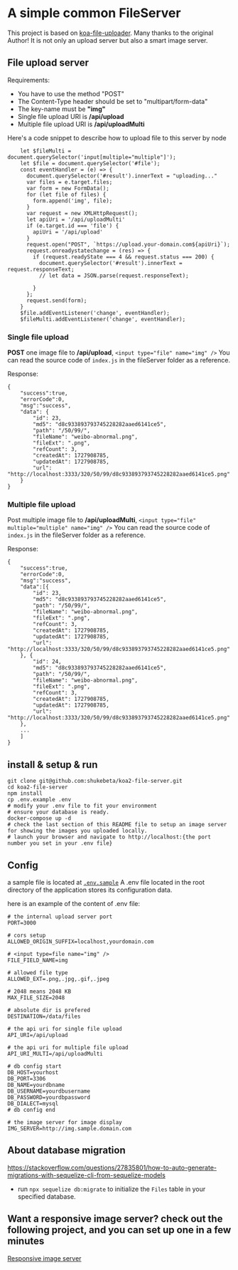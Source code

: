 # A simple common FileServer

This project is based on [koa-file-uploader](https://www.npmjs.com/package/koa-file-uploader). Many thanks to the original Author!
It is not only an upload server but also a smart image server.

## File upload server

Requirements:

- You have to use the method "POST"
- The Content-Type header should be set to "multipart/form-data"
- The key-name must be **"img"** 
- Single file upload URI is **/api/upload**
- Multiple file upload URI is **/api/uploadMulti**

Here's a code snippet to describe how to upload file to this server by node

        let $fileMulti = document.querySelector('input[multiple="multiple"]');
        let $file = document.querySelector('#file');
        const eventHandler = (e) => {
          document.querySelector('#result').innerText = "uploading..."
          var files = e.target.files;
          var form = new FormData();
          for (let file of files) {
            form.append('img', file);
          }
          var request = new XMLHttpRequest();
          let apiUri = '/api/uploadMulti'
          if (e.target.id === 'file') {
            apiUri = '/api/upload'
          }
          request.open("POST", `https://upload.your-domain.com${apiUri}`);
          request.onreadystatechange = (res) => {
            if (request.readyState === 4 && request.status === 200) {
              document.querySelector('#result').innerText = request.responseText;
              // let data = JSON.parse(request.responseText);

            }
          };
          request.send(form);
        }
        $file.addEventListener('change', eventHandler);
        $fileMulti.addEventListener('change', eventHandler);

### Single file upload

**POST** one image file to **/api/upload**, `<input type="file" name="img" />`
You can read the source code of `index.js` in the fileServer folder as a reference.

Response:

    {
        "success":true,
        "errorCode":0,
        "msg":"success",
        "data": {
            "id": 23,
            "md5": "d8c933893793745228282aaed6141ce5",
            "path": "/50/99/",
            "fileName": "weibo-abnormal.png",
            "fileExt": ".png",
            "refCount": 3,
            "createdAt": 1727908785,
            "updatedAt": 1727908785,
            "url": "http://localhost:3333/320/50/99/d8c933893793745228282aaed6141ce5.png"
        }
    }

### Multiple file upload

Post multiple image file to **/api/uploadMulti**, `<input type="file" multiple="multiple" name="img" />`
You can read the source code of `index.js` in the fileServer folder as a reference.

Response:

    {
        "success":true,
        "errorCode":0,
        "msg":"success",
        "data":[{
            "id": 23,
            "md5": "d8c933893793745228282aaed6141ce5",
            "path": "/50/99/",
            "fileName": "weibo-abnormal.png",
            "fileExt": ".png",
            "refCount": 3,
            "createdAt": 1727908785,
            "updatedAt": 1727908785,
            "url": "http://localhost:3333/320/50/99/d8c933893793745228282aaed6141ce5.png"
        }, {
            "id": 24,
            "md5": "d8c933893793745228282aaed6141ce5",
            "path": "/50/99/",
            "fileName": "weibo-abnormal.png",
            "fileExt": ".png",
            "refCount": 3,
            "createdAt": 1727908785,
            "updatedAt": 1727908785,
            "url": "http://localhost:3333/320/50/99/d8c933893793745228282aaed6141ce5.png"
        }, 
        ...
        ]
    }
    
## install & setup & run

	git clone git@github.com:shukebeta/koa2-file-server.git
	cd koa2-file-server
	npm install
    cp .env.example .env	
    # modify your .env file to fit your environment
    # ensure your database is ready.
	docker-compose up -d
    # check the last section of this README file to setup an image server for showing the images you uploaded locally.
    # launch your browser and navigate to http://localhost:{the port number you set in your .env file}

## Config

a sample file is located at [`.env.sample`](.env.sample)
A .env file located in the root directory of the application stores its configuration data.

here is an example of the content of .env file:

    # the internal upload server port
    PORT=3000

    # cors setup
    ALLOWED_ORIGIN_SUFFIX=localhost,yourdomain.com

    # <input type=file name="img" />
    FILE_FIELD_NAME=img

    # allowed file type
    ALLOWED_EXT=.png,.jpg,.gif,.jpeg

    # 2048 means 2048 KB
    MAX_FILE_SIZE=2048

    # absolute dir is prefered
    DESTINATION=/data/files

    # the api uri for single file upload
    API_URI=/api/upload

    # the api uri for multiple file upload
    API_URI_MULTI=/api/uploadMulti

    # db config start
    DB_HOST=yourhost
    DB_PORT=3306
    DB_NAME=yourdbname
    DB_USERNAME=yourdbusername
    DB_PASSWORD=yourdbpassword
    DB_DIALECT=mysql
	# db config end

	# the image server for image display 
	IMG_SERVER=http://img.sample.domain.com

## About database migration
https://stackoverflow.com/questions/27835801/how-to-auto-generate-migrations-with-sequelize-cli-from-sequelize-models

- run `npx sequelize db:migrate` to initialize the `Files` table in your specified database.

## Want a responsive image server? check out the following project, and you can set up one in a few minutes

[Responsive image server](https://github.com/shukebeta/responsive-image-server)
